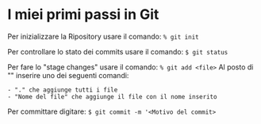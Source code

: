 # I miei primi passi in Git

Per inizializzare la Ripository usare il comando:  `% git init`
 
Per controllare lo stato dei commits usare il comando:  `$ git status`

Per fare lo "stage changes" usare il comando:  `% git add <file>`  Al posto di "<file>" inserire uno dei seguenti comandi:

    - "." che aggiunge tutti i file
    - "Nome del file" che aggiunge il file con il nome inserito


Per committare digitare:  `$ git commit -m '<Motivo del commit>`